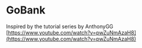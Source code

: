 # GoBank

Inspired by the tutorial series by AnthonyGG [https://www.youtube.com/watch?v=pwZuNmAzaH8](https://www.youtube.com/watch?v=pwZuNmAzaH8)
